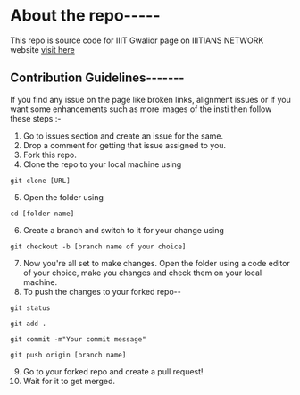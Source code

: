 

# About the repo-----

This repo is source code for IIIT Gwalior page on IIITIANS NETWORK website [visit here](https://gwalior.iiitiansnetwork.com/)

## Contribution Guidelines-------

If you find any issue on the page like broken links, alignment issues or if you want some enhancements such as more images of the insti then follow these steps :-

1. Go to issues section and create an issue for the same.
2. Drop a comment for getting that issue assigned to you.
3. Fork this repo.
4. Clone the repo to your local machine using 
```
git clone [URL]
```
5. Open the folder using 
```
cd [folder name]
```
6. Create a branch and switch to it for your change using 
```
git checkout -b [branch name of your choice]
```
7. Now you're all set to make changes. Open the folder using a code editor of your choice, make you changes and check them on your local machine.
8. To push the changes to your forked repo--
```
git status
```
```
git add .
```
```
git commit -m"Your commit message"
```
```
git push origin [branch name]
```
9. Go to your forked repo and create a pull request!
10. Wait for it to get merged.
